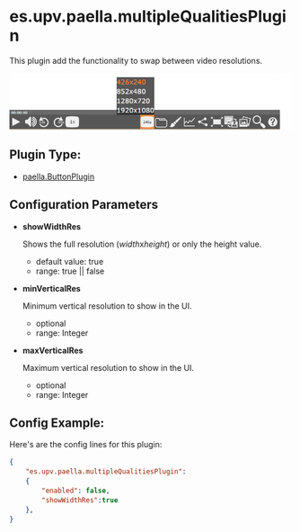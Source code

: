 # es.upv.paella.multipleQualitiesPlugin

This plugin add the functionality to swap between video resolutions.

![](images/multipleQualitiesPlugin.jpg)

## Plugin Type:
- [paella.ButtonPlugin](../developer/plugin_types.md)

## Configuration Parameters

* **showWidthRes**

	Shows the full resolution (*width*x*height*) or only the height value.
	- default value: true
	- range: true || false

* **minVerticalRes**
	
	Minimum vertical resolution to show in the UI.
	- optional
	- range: Integer

* **maxVerticalRes**

	Maximum vertical resolution to show in the UI.
	- optional
	- range: Integer

## Config Example:

Here's are the config lines for this plugin:

```json
{
	"es.upv.paella.multipleQualitiesPlugin": 
	{
		"enabled": false,
		"showWidthRes":true
	},
}
```
